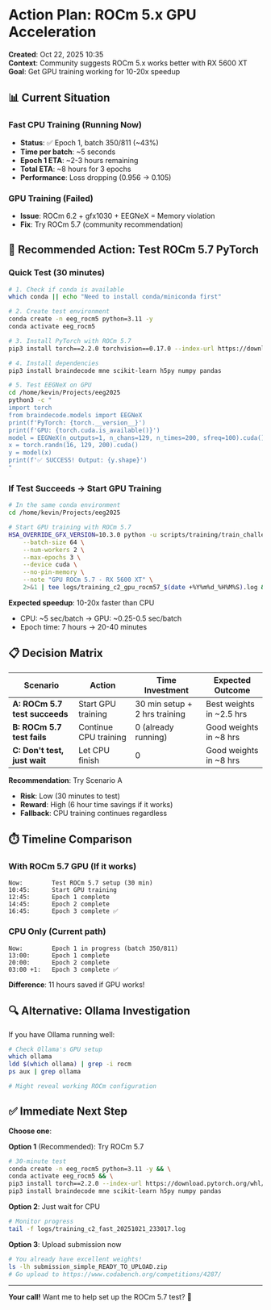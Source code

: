 # Action Plan: ROCm 5.x GPU Acceleration

**Created**: Oct 22, 2025 10:35  
**Context**: Community suggests ROCm 5.x works better with RX 5600 XT  
**Goal**: Get GPU training working for 10-20x speedup

## 📊 Current Situation

### Fast CPU Training (Running Now)
- **Status**: ✅ Epoch 1, batch 350/811 (~43%)
- **Time per batch**: ~5 seconds
- **Epoch 1 ETA**: ~2-3 hours remaining
- **Total ETA**: ~8 hours for 3 epochs
- **Performance**: Loss dropping (0.956 → 0.105)

### GPU Training (Failed)
- **Issue**: ROCm 6.2 + gfx1030 + EEGNeX = Memory violation
- **Fix**: Try ROCm 5.7 (community recommendation)

## 🎯 Recommended Action: Test ROCm 5.7 PyTorch

### Quick Test (30 minutes)

```bash
# 1. Check if conda is available
which conda || echo "Need to install conda/miniconda first"

# 2. Create test environment
conda create -n eeg_rocm5 python=3.11 -y
conda activate eeg_rocm5

# 3. Install PyTorch with ROCm 5.7
pip3 install torch==2.2.0 torchvision==0.17.0 --index-url https://download.pytorch.org/whl/rocm5.7

# 4. Install dependencies
pip3 install braindecode mne scikit-learn h5py numpy pandas

# 5. Test EEGNeX on GPU
cd /home/kevin/Projects/eeg2025
python3 -c "
import torch
from braindecode.models import EEGNeX
print(f'PyTorch: {torch.__version__}')
print(f'GPU: {torch.cuda.is_available()}')
model = EEGNeX(n_outputs=1, n_chans=129, n_times=200, sfreq=100).cuda()
x = torch.randn(16, 129, 200).cuda()
y = model(x)
print(f'✅ SUCCESS! Output: {y.shape}')
"
```

### If Test Succeeds → Start GPU Training

```bash
# In the same conda environment
cd /home/kevin/Projects/eeg2025

# Start GPU training with ROCm 5.7
HSA_OVERRIDE_GFX_VERSION=10.3.0 python -u scripts/training/train_challenge2_r1r2.py \
    --batch-size 64 \
    --num-workers 2 \
    --max-epochs 3 \
    --device cuda \
    --no-pin-memory \
    --note "GPU ROCm 5.7 - RX 5600 XT" \
    2>&1 | tee logs/training_c2_gpu_rocm57_$(date +%Y%m%d_%H%M%S).log &
```

**Expected speedup**: 10-20x faster than CPU
- CPU: ~5 sec/batch → GPU: ~0.25-0.5 sec/batch
- Epoch time: 7 hours → 20-40 minutes

## 📋 Decision Matrix

| Scenario | Action | Time Investment | Expected Outcome |
|----------|--------|-----------------|------------------|
| **A: ROCm 5.7 test succeeds** | Start GPU training | 30 min setup + 2 hrs training | Best weights in ~2.5 hrs |
| **B: ROCm 5.7 test fails** | Continue CPU training | 0 (already running) | Good weights in ~8 hrs |
| **C: Don't test, just wait** | Let CPU finish | 0 | Good weights in ~8 hrs |

**Recommendation**: Try Scenario A
- **Risk**: Low (30 minutes to test)
- **Reward**: High (6 hour time savings if it works)
- **Fallback**: CPU training continues regardless

## ⏱️ Timeline Comparison

### With ROCm 5.7 GPU (If it works)
```
Now:        Test ROCm 5.7 setup (30 min)
10:45:      Start GPU training
12:45:      Epoch 1 complete
14:45:      Epoch 2 complete  
16:45:      Epoch 3 complete ✅
```

### CPU Only (Current path)
```
Now:        Epoch 1 in progress (batch 350/811)
13:00:      Epoch 1 complete
20:00:      Epoch 2 complete
03:00 +1:   Epoch 3 complete ✅
```

**Difference**: 11 hours saved if GPU works!

## 🔍 Alternative: Ollama Investigation

If you have Ollama running well:

```bash
# Check Ollama's GPU setup
which ollama
ldd $(which ollama) | grep -i rocm
ps aux | grep ollama

# Might reveal working ROCm configuration
```

## ✅ Immediate Next Step

**Choose one**:

**Option 1** (Recommended): Try ROCm 5.7
```bash
# 30-minute test
conda create -n eeg_rocm5 python=3.11 -y && \
conda activate eeg_rocm5 && \
pip3 install torch==2.2.0 --index-url https://download.pytorch.org/whl/rocm5.7 && \
pip3 install braindecode mne scikit-learn h5py numpy pandas
```

**Option 2**: Just wait for CPU
```bash
# Monitor progress
tail -f logs/training_c2_fast_20251021_233017.log
```

**Option 3**: Upload submission now
```bash
# You already have excellent weights!
ls -lh submission_simple_READY_TO_UPLOAD.zip
# Go upload to https://www.codabench.org/competitions/4287/
```

---

**Your call!** Want me to help set up the ROCm 5.7 test? 🚀
